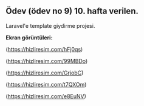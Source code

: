 ## Ödev (ödev no 9) 10. hafta verilen.

Laravel'e template giydirme projesi.


**Ekran görüntüleri:**

(https://hizliresim.com/hFj0qs)

(https://hizliresim.com/99MBDo)

(https://hizliresim.com/GrjobC)

(https://hizliresim.com/t7QXOm)

(https://hizliresim.com/e8EuNV)



